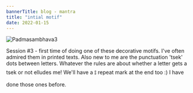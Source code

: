 ```yaml
---
bannerTitle: blog - mantra
title: "intial motif"
date: 2022-01-15
---
```


![Padmasambhava3](/images/mani/padmasambhava/ps03.jpg)  

Session #3 - first time of doing one of these decorative motifs. I've often
admired them in printed texts. Also new to me are the punctuation 'tsek' dots
between letters. Whatever the rules are about whether a letter gets a tsek or
not elludes me! We'll have a ༔ repeat mark at the end too :) I have done those
ones before.

